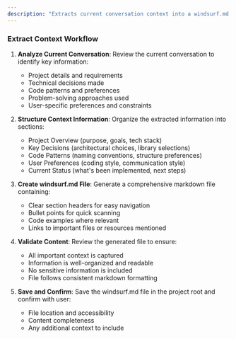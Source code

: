 ```yaml
---
description: "Extracts current conversation context into a windsurf.md file for comprehensive knowledge reuse"
---
```


### Extract Context Workflow

1. **Analyze Current Conversation**: Review the current conversation to identify key information:
   - Project details and requirements
   - Technical decisions made
   - Code patterns and preferences
   - Problem-solving approaches used
   - User-specific preferences and constraints

2. **Structure Context Information**: Organize the extracted information into sections:
   - Project Overview (purpose, goals, tech stack)
   - Key Decisions (architectural choices, library selections)
   - Code Patterns (naming conventions, structure preferences)
   - User Preferences (coding style, communication style)
   - Current Status (what's been implemented, next steps)

3. **Create windsurf.md File**: Generate a comprehensive markdown file containing:
   - Clear section headers for easy navigation
   - Bullet points for quick scanning
   - Code examples where relevant
   - Links to important files or resources mentioned

4. **Validate Content**: Review the generated file to ensure:
   - All important context is captured
   - Information is well-organized and readable
   - No sensitive information is included
   - File follows consistent markdown formatting

5. **Save and Confirm**: Save the windsurf.md file in the project root and confirm with user:
   - File location and accessibility
   - Content completeness
   - Any additional context to include
